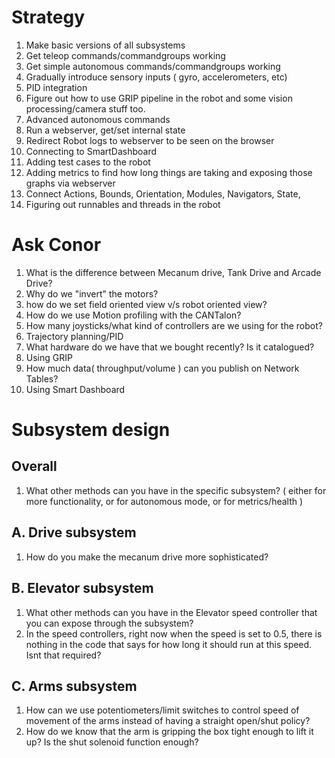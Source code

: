 # Strategy

1. Make basic versions of all subsystems 
2. Get teleop commands/commandgroups working
3. Get simple autonomous commands/commandgroups working
4. Gradually introduce sensory inputs ( gyro, accelerometers, etc)
5. PID integration
6. Figure out how to use GRIP pipeline in the robot and some vision processing/camera stuff too.
7. Advanced autonomous commands 
8. Run a webserver, get/set internal state
9. Redirect Robot logs to webserver to be seen on the browser
10. Connecting to SmartDashboard
11. Adding test cases to the robot 
12. Adding metrics to find how long things are taking and exposing those graphs via webserver
13. Connect Actions, Bounds, Orientation, Modules, Navigators, State,  
14. Figuring out runnables and threads in the robot

# Ask Conor

1. What is the difference between Mecanum drive, Tank Drive and Arcade Drive?
2. Why do we "invert" the motors?
3. how do we set field oriented view v/s robot oriented view?
4. How do we use Motion profiling with the CANTalon?
5. How many joysticks/what kind of controllers are we using for the robot?
6. Trajectory planning/PID 
7. What hardware do we have that we bought recently? Is it catalogued?
8. Using GRIP
9. How much data( throughput/volume ) can you publish on Network Tables?
10. Using Smart Dashboard

# Subsystem design

## Overall

1. What other methods can you have in the specific subsystem? ( either for more functionality, or for autonomous mode, or for metrics/health )

## A. Drive subsystem

1. How do you make the mecanum drive more sophisticated?

## B. Elevator subsystem

1. What other methods can you have in the Elevator speed controller that you can expose through the subsystem?
2. In the speed controllers, right now when the speed is set to 0.5, there is nothing in the code that says for how long it should run at this speed. Isnt that required?

## C. Arms subsystem

1. How can we use potentiometers/limit switches to control speed of movement of the arms instead of having a straight open/shut policy?
2. How do we know that the arm is gripping the box tight enough to lift it up? Is the shut solenoid function enough?